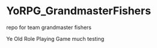 # YoRPG_GrandmasterFishers
repo for team grandmaster fishers

Ye Old Role Playing Game
much testing
